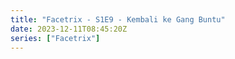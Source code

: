 ```yaml
---
title: "Facetrix - S1E9 - Kembali ke Gang Buntu"
date: 2023-12-11T08:45:20Z
series: ["Facetrix"]
---
```



<mux-player stream-type="on-demand"
  src="https://kp3d-my.sharepoint.com/personal/ryoo_kp3d_onmicrosoft_com/_layouts/15/download.aspx?share=EZZxwlkrc7xOpnvNKBwVePoBXAkRoVnY_8eY81NBlGQLbA" prefer-playback="mse" controls>
  </mux-player>
  
  
  <script src="https://cdn.jsdelivr.net/npm/@mux/mux-player"></script>
  
 <script type="application/ld+json">
 {
  "@context": "https://schema.org/",
  "@type": "VideoObject",
  "name": "Facetrix - S1E9 - Kembali ke Gang Buntu",
  "contentUrl": "https://stream.mux.com/PpZE7En00QduLMpv2LwZD006ONtJ02DrB7o2GtjwlcaDKA.m3u8",
  "thumbnailUrl": "https://www.themoviedb.org/t/p/original/aGuBIB79vDDQKcsQUIF5fa5P07b.jpg?width=314&fit_mode=preserve&time=25",
  "uploadDate": "2023-12-11T08:45:20Z",
}

</script>